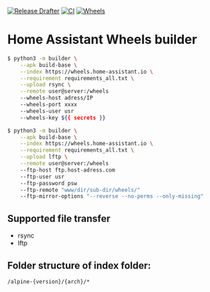 [![Release Drafter](https://github.com/claret-srl/wheels/actions/workflows/release-drafter.yml/badge.svg)](https://github.com/claret-srl/wheels/actions/workflows/release-drafter.yml)
[![CI](https://github.com/claret-srl/wheels/actions/workflows/ci.yml/badge.svg)](https://github.com/claret-srl/wheels/actions/workflows/ci.yml)
[![Wheels](https://github.com/claret-srl/wheels/actions/workflows/build-wheels.yml/badge.svg)](https://github.com/claret-srl/wheels/actions/workflows/build-wheels.yml)

# Home Assistant Wheels builder

```sh
$ python3 -m builder \
    --apk build-base \
    --index https://wheels.home-assistant.io \
    --requirement requirements_all.txt \
    --upload rsync \
    --remote user@server:/wheels
    --wheels-host adress/IP
    --wheels-port xxxx
    --wheels-user usr
    --wheels-key ${{ secrets }}
```
```sh
$ python3 -m builder \
    --apk build-base \
    --index https://wheels.home-assistant.io \
    --requirement requirements_all.txt \
    --upload lftp \
    --remote user@server:/wheels
    --ftp-host ftp.host-adress.com
    --ftp-user usr
    --ftp-password psw
    --ftp-remote "www/dir/sub-dir/wheels/"
    --ftp-mirror-options "--reverse --no-perms --only-missing"
```
## Supported file transfer

- rsync
- lftp

## Folder structure of index folder:

`/alpine-{version}/{arch}/*`
